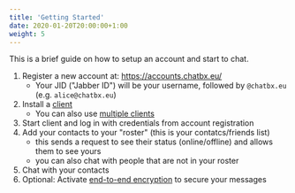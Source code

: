 ```yaml
---
title: 'Getting Started'
date: 2020-01-20T20:00:00+1:00
weight: 5
---
```


This is a brief guide on how to setup an account and start to chat.

1. Register a new account at: https://accounts.chatbx.eu/
	- Your JID ("Jabber ID") will be your username, followed by `@chatbx.eu` (e.g. `alice@chatbx.eu`)
2. Install a [client](/documentation/clients)
	- You can also use [multiple clients](/documentation/multi_client)
3. Start client and log in with credentials from account registration
4. Add your contacts to your "roster" (this is your contatcs/friends list)
	- this sends a request to see their status (online/offline) and allows them to see yours
	- you can also chat with people that are not in your roster
5. Chat with your contacts
6. Optional: Activate [end-to-end encryption](/documentation/omemo) to secure your messages
